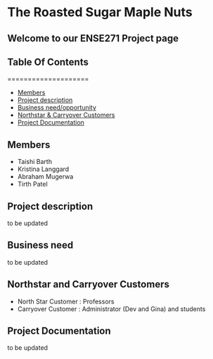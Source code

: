 # The Roasted Sugar Maple Nuts 
## Welcome to our ENSE271 Project page

## Table Of Contents
====================
* [Members](#members)
* [Project description](#project-description)
* [Business need/opportunity](#business-need)
* [Northstar & Carryover Customers](#northstar-and-carryover-customers)
* [Project Documentation](#project-documentation)


## Members 
<ul> 
  <li>Taishi Barth</li>
  <li>Kristina Langgard</li>
  <li>Abraham Mugerwa</li>
  <li>Tirth Patel</li>
</ul>

## Project description
to be updated


## Business need
to be updated

## Northstar and Carryover Customers
<ul>
  <li>North Star Customer :  Professors </li>
  <li>Carryover Customer : Administrator (Dev and Gina)   and students </li>
                      
 </ul>

## Project Documentation
to be updated
